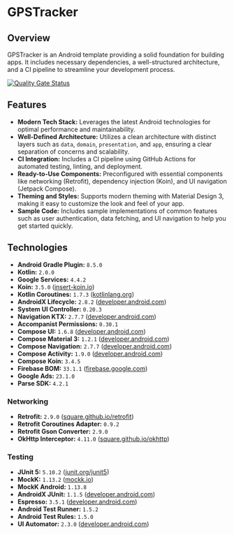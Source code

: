 # GPSTracker

## Overview

GPSTracker is an Android template providing a solid foundation for building apps. It includes necessary dependencies, a well-structured architecture, and a CI pipeline to streamline your development process.

[![Quality Gate Status](https://sonarcloud.io/api/project_badges/measure?project=jj-jakub_TemplateProject&metric=alert_status)](https://sonarcloud.io/summary/new_code?id=jj-jakub_TemplateProject)

## Features

- **Modern Tech Stack:** Leverages the latest Android technologies for optimal performance and maintainability.
- **Well-Defined Architecture:** Utilizes a clean architecture with distinct layers such as `data`, `domain`, `presentation`, and `app`, ensuring a clear separation of concerns and scalability.
- **CI Integration:** Includes a CI pipeline using GitHub Actions for automated testing, linting, and deployment.
- **Ready-to-Use Components:** Preconfigured with essential components like networking (Retrofit), dependency injection (Koin), and UI navigation (Jetpack Compose).
- **Theming and Styles:** Supports modern theming with Material Design 3, making it easy to customize the look and feel of your app.
- **Sample Code:** Includes sample implementations of common features such as user authentication, data fetching, and UI navigation to help you get started quickly.

## Technologies

- **Android Gradle Plugin:** `8.5.0`
- **Kotlin:** `2.0.0`
- **Google Services:** `4.4.2`
- **Koin:** `3.5.0` ([insert-koin.io](https://insert-koin.io/))
- **Kotlin Coroutines:** `1.7.3` ([kotlinlang.org](https://kotlinlang.org/docs/coroutines-overview.html))
- **AndroidX Lifecycle:** `2.8.2` ([developer.android.com](https://developer.android.com/topic/libraries/architecture/lifecycle))
- **System UI Controller:** `0.20.3`
- **Navigation KTX:** `2.7.7` ([developer.android.com](https://developer.android.com/jetpack/compose/navigation))
- **Accompanist Permissions:** `0.30.1`
- **Compose UI:** `1.6.8` ([developer.android.com](https://developer.android.com/jetpack/compose))
- **Compose Material 3:** `1.2.1` ([developer.android.com](https://developer.android.com/jetpack/compose/material3))
- **Compose Navigation:** `2.7.7` ([developer.android.com](https://developer.android.com/jetpack/compose/navigation))
- **Compose Activity:** `1.9.0` ([developer.android.com](https://developer.android.com/jetpack/compose/interop/interop-apis))
- **Compose Koin:** `3.4.5`
- **Firebase BOM:** `33.1.1` ([firebase.google.com](https://firebase.google.com/))
- **Google Ads:** `23.1.0`
- **Parse SDK:** `4.2.1`

### Networking

- **Retrofit:** `2.9.0` ([square.github.io/retrofit](https://square.github.io/retrofit/))
- **Retrofit Coroutines Adapter:** `0.9.2`
- **Retrofit Gson Converter:** `2.9.0`
- **OkHttp Interceptor:** `4.11.0` ([square.github.io/okhttp](https://square.github.io/okhttp/))

### Testing

- **JUnit 5:** `5.10.2` ([junit.org/junit5](https://junit.org/junit5/))
- **MockK:** `1.13.2` ([mockk.io](https://mockk.io/))
- **MockK Android:** `1.13.8`
- **AndroidX JUnit:** `1.1.5` ([developer.android.com](https://developer.android.com/training/testing/unit-testing/local-unit-tests))
- **Espresso:** `3.5.1` ([developer.android.com](https://developer.android.com/training/testing/espresso))
- **Android Test Runner:** `1.5.2`
- **Android Test Rules:** `1.5.0`
- **UI Automator:** `2.3.0` ([developer.android.com](https://developer.android.com/training/testing/ui-automator))
